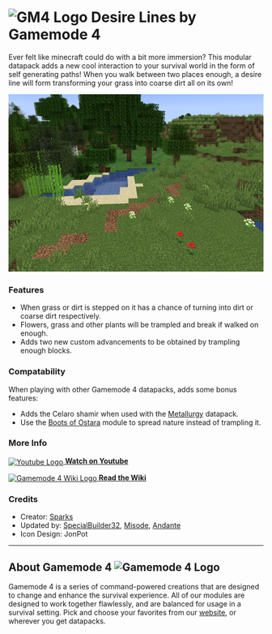 # <img src="https://raw.githubusercontent.com/Gamemode4Dev/GM4_Datapacks/master/base/images/gm4_logo.png" alt="GM4 Logo" width="32" /> Desire Lines by Gamemode 4<!--$pmc:delete-->

Ever felt like minecraft could do with a bit more immersion? This modular datapack adds a new cool interaction to your survival world in the form of self generating paths! When you walk between two places enough, a desire line will form transforming your grass into coarse dirt all on its own! <!--$pmc:headerSize-->

<img src="https://raw.githubusercontent.com/Gamemode4Dev/GM4_Datapacks/master/gm4_desire_lines/images/desire_line.png" alt="A natural desire line" height="350"/>  <!--$modrinth:replaceWithVideo--> <!--$pmc:delete-->

### Features
- When grass or dirt is stepped on it has a chance of turning into dirt or coarse dirt respectively.
- Flowers, grass and other plants will be trampled and break if walked on enough.
- Adds two new custom advancements to be obtained by trampling enough blocks.

### Compatability 
When playing with other Gamemode 4 datapacks, adds some bonus features:
- Adds the Celaro shamir when used with the [Metallurgy](https://gm4.co/modules/metallurgy)<!--$dynamicLink:gm4_metallurgy--> datapack.
- Use the [Boots of Ostara](https://gm4.co/modules/boots-of-ostara)<!--$dynamicLink:gm4_boots_of_ostara--> module to spread nature instead of trampling it.

### More Info
[<img src="https://raw.githubusercontent.com/Gamemode4Dev/GM4_Datapacks/master/base/images/youtube_logo.png" alt="Youtube Logo" width="40" align="center"/> **Watch on Youtube**](https://www.youtube.com/watch?v=wmGaatfekfs)

[<img src="https://raw.githubusercontent.com/Gamemode4Dev/GM4_Datapacks/master/base/images/gm4_wiki_logo.png" alt="Gamemode 4 Wiki Logo" width="40" align="center"/> **Read the Wiki**](https://wiki.gm4.co/wiki/Desire_Lines)

### Credits
- Creator: [Sparks](https://twitter.com/SparksTheGamer)
- Updated by: [SpecialBuilder32](https://twitter.com/SpecialBuilder), [Misode](https://twitter.com/misode_), [Andante](https://twitter.com/andantett)
- Icon Design: JonPot

---
## About Gamemode 4 <img src="https://raw.githubusercontent.com/Gamemode4Dev/GM4_Datapacks/master/base/images/gm4_logo.png" alt="Gamemode 4 Logo" width="20"/>
Gamemode 4 is a series of command-powered creations that are designed to change and enhance the survival experience. All of our modules are designed to work together flawlessly, and are balanced for usage in a survival setting. Pick and choose your favorites from our [website](https://gm4.co), or wherever you get datapacks.